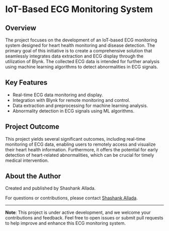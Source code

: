 # IoT-Based ECG Monitoring System

## Overview

The project focuses on the development of an IoT-based ECG monitoring system designed for heart health monitoring and disease detection. The primary goal of this initiative is to create a comprehensive solution that seamlessly integrates data extraction and ECG display through the utilization of Blynk. The collected ECG data is intended for further analysis using machine learning algorithms to detect abnormalities in ECG signals.

## Key Features

- Real-time ECG data monitoring and display.
- Integration with Blynk for remote monitoring and control.
- Data extraction and preprocessing for machine learning analysis.
- Abnormality detection in ECG signals using ML algorithms.

## Project Outcome

This project yields several significant outcomes, including real-time monitoring of ECG data, enabling users to remotely access and visualize their heart health information. Furthermore, it offers the potential for early detection of heart-related abnormalities, which can be crucial for timely medical intervention.

## About the Author

Created and published by Shashank Allada.

For questions or contributions, please contact [Shashank Allada](mailto:alladashashank21@gmail.com).

---

**Note**: This project is under active development, and we welcome your contributions and feedback. Feel free to open issues or submit pull requests to help improve and enhance this ECG monitoring system.
